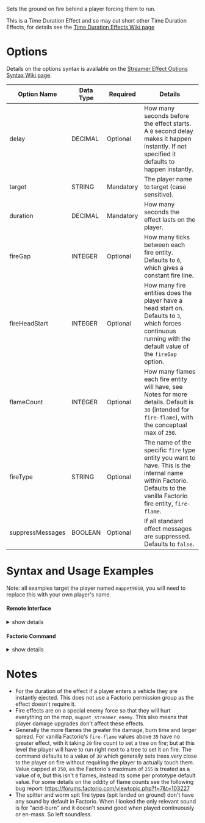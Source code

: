 Sets the ground on fire behind a player forcing them to run.

This is a Time Duration Effect and so may cut short other Time Duration Effects, for details see the [Time Duration Effects Wiki page](https://github.com/muppet9010/factorio-muppet-streamer/wiki/Time-Duration-Effects)




# Options

Details on the options syntax is available on the [Streamer Effect Options Syntax Wiki page](https://github.com/muppet9010/factorio-muppet-streamer/wiki/Streamer-Effect-Options-Syntax).

| Option Name | Data Type | Required | Details |
| --- | --- | --- | --- |
| delay | DECIMAL | Optional | How many seconds before the effect starts. A `0` second delay makes it happen instantly. If not specified it defaults to happen instantly. |
| target | STRING | Mandatory | The player name to target (case sensitive). |
| duration | DECIMAL | Mandatory | How many seconds the effect lasts on the player. |
| fireGap | INTEGER | Optional | How many ticks between each fire entity. Defaults to `6`, which gives a constant fire line. |
| fireHeadStart | INTEGER | Optional | How many fire entities does the player have a head start on. Defaults to `3`, which forces continuous running with the default value of the `fireGap` option. |
| flameCount | INTEGER | Optional | How many flames each fire entity will have, see Notes for more details. Default is `30` (intended for `fire-flame`), with the conceptual max of `250`. |
| fireType | STRING | Optional | The name of the specific `fire` type entity you want to have. This is the internal name within Factorio. Defaults to the vanilla Factorio fire entity, `fire-flame`. |
| suppressMessages | BOOLEAN | Optional | If all standard effect messages are suppressed. Defaults to `false`. |



# Syntax and Usage Examples

Note: all examples target the player named `muppet9010`, you will need to replace this with your own player's name.

#### Remote Interface

<details><summary>show details</summary>
<p>

Remote Interface Syntax: `/sc remote.call('muppet_streamer', 'run_command', 'muppet_streamer_pants_on_fire', [OPTIONS TABLE])`

The options must be provided as a Lua table.

Examples:

| Example | Code |
| --- | --- |
| continuous fire at players heels | `/sc remote.call('muppet_streamer', 'run_command', 'muppet_streamer_pants_on_fire', {target="muppet9010", duration=30})` |
| sporadic worm acid spit (low damage type of fire entity) | `/sc remote.call('muppet_streamer', 'run_command', 'muppet_streamer_pants_on_fire', {target="muppet9010", duration=30, fireGap=30, flameCount=3, fireHeadStart=1, fireType="acid-splash-fire-worm-behemoth"})` |


Further details and more advanced usage of using Remote Interfaces can be found here on the [Streamer Effect Options Syntax Wiki page](https://github.com/muppet9010/factorio-muppet-streamer/wiki/Streamer-Effect-Options-Syntax).

</p>
</details>



#### Factorio Command

<details><summary>show details</summary>
<p>

Command Syntax: `/muppet_streamer_pants_on_fire [OPTIONS TABLE AS JSON STRING]`

The effect's options must be provided as a JSON string of a table.

Examples:

| Example | Code |
| --- | --- |
| continuous fire at players heels | `/muppet_streamer_pants_on_fire {"target":"muppet9010", "duration":30}` |
| sporadic worm acid spit (low damage type of fire entity) | `/muppet_streamer_pants_on_fire {"target":"muppet9010", "duration":30, "fireGap":30, "flameCount":3, "fireHeadStart":1, "fireType":"acid-splash-fire-worm-behemoth"}` |

</p>
</details>



# Notes

- For the duration of the effect if a player enters a vehicle they are instantly ejected. This does not use a Factorio permission group as the effect doesn't require it.
- Fire effects are on a special enemy force so that they will hurt everything on the map, `muppet_streamer_enemy`. This also means that player damage upgrades don't affect these effects.
- Generally the more flames the greater the damage, burn time and larger spread. For vanilla Factorio's `fire-flame` values above `35` have no greater effect, with it taking `20` fire count to set a tree on fire; but at this level the player will have to run right next to a tree to set it on fire. The command defaults to a value of `30` which generally sets trees very close to the player on fire without requiring the player to actually touch them. Value capped at `250`, as the Factorio's maximum of `255` is treated as a value of `0`, but this isn't `0` flames, instead its some per prototype default value. For some details on the oddity of flame counts see the following bug report: https://forums.factorio.com/viewtopic.php?f=7&t=103227
- The spitter and worm spit fire types (spit landed on ground) don't have any sound by default in Factorio. When I looked the only relevant sound is for "acid-burn" and it doesn't sound good when played continuously or en-mass. So left soundless.